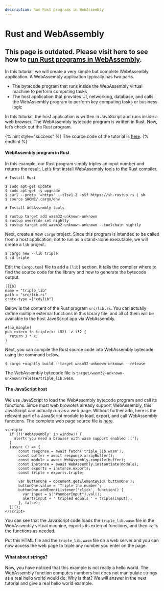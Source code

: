 ```yaml
---
description: Run Rust programs in WebAssembly
---
```


# Rust and WebAssembly

## This page is outdated. Please visit here to see how to [run Rust  programs in WebAssembly](https://www.secondstate.io/articles/rust-and-webassembly/). 

In this tutorial, we will create a very simple but complete WebAssembly application. A WebAssembly application typically has two parts.

* The bytecode program that runs inside the WebAssembly virtual machine to perform computing tasks
* The host application that provides UI, networking, database, and calls the WebAssembly program to perform key computing tasks or business logic

In this tutorial, the host application is written in JavaScript and runs inside a web browser. The WebAssembly bytecode program is written in Rust. Now, let’s check out the Rust program. 

{% hint style="success" %}
The source code of the tutorial is [here](https://github.com/second-state/wasm-learning/tree/master/browser/triple).
{% endhint %}

#### **WebAssembly program in Rust**

In this example, our Rust program simply triples an input number and returns the result. Let’s first install WebAssembly tools to the Rust compiler. 

```text
# Install Rust

$ sudo apt-get update
$ sudo apt-get -y upgrade
$ curl --proto '=https' --tlsv1.2 -sSf https://sh.rustup.rs | sh
$ source $HOME/.cargo/env
```

```text
# Install WebAssembly tools

$ rustup target add wasm32-unknown-unknown
$ rustup override set nightly
$ rustup target add wasm32-unknown-unknown --toolchain nightly
```

Next, create a new `cargo` project. Since this program is intended to be called from a host application, not to run as a stand-alone executable, we will create a `lib` project.

```text
$ cargo new --lib triple
$ cd triple
```

Edit the `Cargo.toml` file to add a `[lib]` section. It tells the compiler where to find the source code for the library and how to generate the bytecode output.

```text
[lib]
name = "triple_lib"
path = "src/lib.rs"
crate-type =["cdylib"]
```

Below is the content of the Rust program `src/lib.rs`. You can actually define multiple external functions in this library file, and all of them will be available to the host JaveScript app via WebAssembly. 

```text
#[no_mangle]
pub extern fn triple(x: i32) -> i32 {
  return 3 * x;
}
```

Next, you can compile the Rust source code into WebAssembly bytecode using the command below. 

```text
$ cargo +nightly build --target wasm32-unknown-unknown --release
```

The WebAssembly bytecode file is `target/wasm32-unknown-unknown/release/triple_lib.wasm`.

#### **The JavaScript host**

We use JavaScript to load the WebAssembly bytecode program and call its functions. Since most web browsers already support WebAssembly, this JavaScript can actually run as a web page. Without further ado, here is the relevant part of a JavaScript module to load, export, and call WebAssembly functions. The complete web page source file is [here](https://github.com/second-state/wasm-learning/blob/master/browser/triple/html/index.html). 

```text
<script>
  if (!('WebAssembly' in window)) {
    alert('you need a browser with wasm support enabled :(');
  }
  (async () => {
      const response = await fetch('triple_lib.wasm');
      const buffer = await response.arrayBuffer();
      const module = await WebAssembly.compile(buffer);
      const instance = await WebAssembly.instantiate(module);
      const exports = instance.exports;
      const triple = exports.triple;
      
      var buttonOne = document.getElementById('buttonOne');
      buttonOne.value = 'Triple the number';
      buttonOne.addEventListener('click', function() {
        var input = $("#numberInput").val();
        alert(input + ' tripled equals ' + triple(input));
      }, false);
  })();
</script>
```

You can see that the JavaScript code loads the `triple_lib.wasm` file in the WebAssembly virtual machine, exports its external functions, and then calls the functions as needed.

Put this HTML file and the `triple_lib.wasm` file on a web server and you can now access the web page to triple any number you enter on the page.

#### **What about strings?**

Now, you have noticed that this example is not really a hello world. The WebAssembly function computes numbers but does not manipulate strings as a real hello world would do. Why is that? We will answer in the next tutorial and give a real hello world example. 

